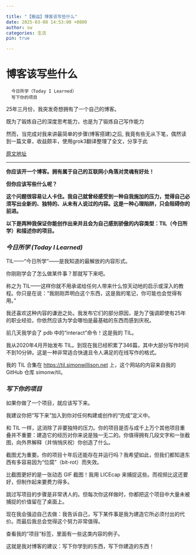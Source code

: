 ```yaml
---

title: "【搬运】博客该写些什么"
date: 2025-03-08 14:53:00 +0800
author: sw
categories: 生活
pin: true

---
```


# 博客该写些什么

```
  今日所学（Today I Learned）
  写下你的项目
```

25年三月份，我突发奇想拥有了一个自己的博客。

既为了锻炼自己的深度思考能力，也是为了锻炼自己写作能力

然而，当完成对我来讲最简单的步骤(博客搭建)之后,
我竟有些无从下笔，偶然读到一篇文章，收益颇丰，使用grok3翻译整理了全文，分享于此

[原文地址](https://simonwillison.net/2022/Nov/6/what-to-blog-about/)

***

  **你应该开一个博客。拥有属于自己的互联网小角落对灵魂有好处！**

  **但你应该写些什么呢？**

  **这个问题很容易让人卡住。我自己就曾经感受到一种自我施加的压力，觉得自己必须写出全新的、独特的、从未有人说过的内容。这是一种心理陷阱，只会阻碍你的前进。**

  **以下是两种我保证你能创作出来并且会为自己感到骄傲的内容类型：TIL（今日所学）和描述你的项目。**




### *今日所学 (Today I Learned)*

TIL——“今日所学”——是我知道的最解放的内容形式。

你刚刚学会了怎么做某件事？那就写下来吧。

称之为 TIL——这样你就不用承诺给任何人带来什么惊天动地的启示或深入的教程。你只是在说：“我刚刚弄明白这个东西，这是我的笔记，你可能也会觉得有用。”

我还喜欢这种内容的谦逊之处。我发布它们的部分原因，是为了强调即使有25年的职业经验，你依然应该为学会哪怕是最基础的东西而感到庆祝。

前几天我学会了 pdb 中的“interact”命令！这是我的 TIL。

我从2020年4月开始发布 TIL。到现在我已经积累了346篇，其中大部分写作时间不到10分钟。这是一种非常适合快速且令人满足的在线写作的格式。

我的 TIL 合集在 https://til.simonwillison.net 上，这个网站的内容来自我的 GitHub 仓库 simonw/til。

### *写下你的项目*

如果你做了一个项目，就应该写下来。

我建议你把“写下来”加入到你对任何构建或创作的“完成”定义中。

和 TIL 一样，这消除了非要独特的压力。你的项目是否与成千上万个其他项目重叠并不重要：建造它的经历对你来说是独一无二的。你值得拥有几段文字和一张截图，向外界解释（并悄悄庆祝）你创造了什么。

截图尤为重要。你的项目十年后还能存在并运行吗？我希望如此，但我们都知道东西有多容易因为“位腐”（bit-rot）而失效。

比截图更好的是一张动态 GIF 截图！我用 LICEcap 来捕捉这些。而视频比这还要好，但制作起来要费力得多。

跳过写项目的步骤是非常诱人的。但每次你这样做时，你都把这个项目中大量未被捕捉的价值留在了桌面上。

现在我会强迫自己去做：我告诉自己，写下某件事是我为建造它所必须付出的代价。而最后我总会觉得这个努力非常值得。

查看我的“项目”标签，里面有一些这类内容的例子。

这就是我对博客的建议：写下你学到的东西，写下你建造的东西！

